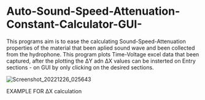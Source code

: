 # Auto-Sound-Speed-Attenuation-Constant-Calculator-GUI-
This programs aim is to ease the calculating Sound-Speed-Attenuation properties of the material that been aplied sound wave and been collected from the hydrophone.
This program plots Time-Voltage excel data that been captured, after the plotting the ΔY adn ΔX values can be insterted on Entry sections -
on GUI by only clicking on the desired sections.


![Screenshot_20221226_025643](https://user-images.githubusercontent.com/112509269/209546316-db18b03f-fe86-43ed-a9f9-633b435f1022.png)

EXAMPLE FOR ΔX calculation
